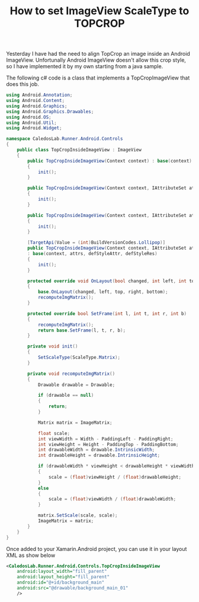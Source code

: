 ﻿---
title: How to set ImageView ScaleType to TOPCROP
tags: [xamarin, android, csharp, ImageView]
---
Yesterday I have had the need to align TopCrop an image inside an Android ImageView. Unfortunally Android ImageView doesn't allow this crop style, so I have implemented it by my own starting from a java sample.

The following c# code is a class that implements a TopCropImageView that does this job.

```csharp
using Android.Annotation;
using Android.Content;
using Android.Graphics;
using Android.Graphics.Drawables;
using Android.OS;
using Android.Util;
using Android.Widget;

namespace CaledosLab.Runner.Android.Controls
{
    public class TopCropInsideImageView : ImageView
    {
        public TopCropInsideImageView(Context context) : base(context)
        {
            init();
        }

        public TopCropInsideImageView(Context context, IAttributeSet attrs) : base(context, attrs)
        {
            init();
        }

        public TopCropInsideImageView(Context context, IAttributeSet attrs, int defStyleAttr) : base(context, attrs, defStyleAttr)
        {
            init();
        }

        [TargetApi(Value = (int)BuildVersionCodes.Lollipop)]
        public TopCropInsideImageView(Context context, IAttributeSet attrs, int defStyleAttr, int defStyleRes) 
        : base(context, attrs, defStyleAttr, defStyleRes)
        {
            init();
        }

        protected override void OnLayout(bool changed, int left, int top, int right, int bottom)
        {
            base.OnLayout(changed, left, top, right, bottom);
            recomputeImgMatrix();
        }

        protected override bool SetFrame(int l, int t, int r, int b)
        {
            recomputeImgMatrix();
            return base.SetFrame(l, t, r, b);
        }

        private void init()
        {
            SetScaleType(ScaleType.Matrix);
        }

        private void recomputeImgMatrix()
        {
            Drawable drawable = Drawable;

            if (drawable == null)
            {
                return;
            }

            Matrix matrix = ImageMatrix;

            float scale;
            int viewWidth = Width - PaddingLeft - PaddingRight;
            int viewHeight = Height - PaddingTop - PaddingBottom;
            int drawableWidth = drawable.IntrinsicWidth;
            int drawableHeight = drawable.IntrinsicHeight;

            if (drawableWidth * viewHeight < drawableHeight * viewWidth)
            {
                scale = (float)viewHeight / (float)drawableHeight;
            }
            else
            {
                scale = (float)viewWidth / (float)drawableWidth;
            }

            matrix.SetScale(scale, scale);
            ImageMatrix = matrix;
        }
    }
}
```


Once added to your Xamarin.Android project, you can use it in your layout XML as show below

```xml
<CaledosLab.Runner.Android.Controls.TopCropInsideImageView
    android:layout_width="fill_parent"
    android:layout_height="fill_parent"
    android:id="@+id/background_main"
    android:src="@drawable/background_main_01"
    />
```
